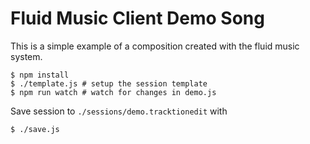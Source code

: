 # Fluid Music Client Demo Song

This is a simple example of a composition created with the fluid music system.
```
$ npm install
$ ./template.js # setup the session template
$ npm run watch # watch for changes in demo.js
```

Save session to `./sessions/demo.tracktionedit` with
```
$ ./save.js
```
